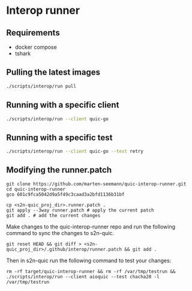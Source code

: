 # Interop runner

## Requirements

* docker compose
* tshark

## Pulling the latest images

```bash
./scripts/interop/run pull
```

## Running with a specific client

```bash
./scripts/interop/run --client quic-go
```

## Running with a specific test

```bash
./scripts/interop/run --client quic-go --test retry
```

## Modifying the runner.patch

```
git clone https://github.com/marten-seemann/quic-interop-runner.git
cd quic-interop-runner
gco 601c9fca5042d9a5f49c3caad3a2bfd1136b31bf

cp <s2n-quic_proj_dir>.runner.patch .
git apply --3way runner.patch # apply the current patch
git add . # add the current changes
```

Make changes to the quic-interop-runner repo and run the following command to sync the changes
to s2n-quic.

```
git reset HEAD && git diff > <s2n-quic_proj_dir>/.github/interop/runner.patch && git add .
```

Then in s2n-quic run the following command to test your changes:
```
rm -rf target/quic-interop-runner && rm -rf /var/tmp/testrun && ./scripts/interop/run --client aioquic --test chacha20 -l /var/tmp/testrun
```


